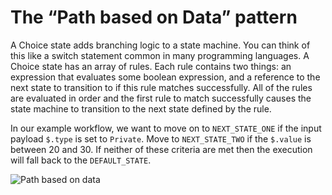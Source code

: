 # The “Path based on Data” pattern
A Choice state adds branching logic to a state machine. You can think of this like a switch statement common in many programming languages. A Choice state has an array of rules. Each rule contains two things: an expression that evaluates some boolean expression, and a reference to the next state to transition to if this rule matches successfully. All of the rules are evaluated in order and the first rule to match successfully causes the state machine to transition to the next state defined by the rule.

In our example workflow, we want to move on to `NEXT_STATE_ONE` if the input payload `$.type` is set to `Private`. Move to `NEXT_STATE_TWO` if the `$.value` is between 20 and 30. If neither of these criteria are met then the execution will fall back to the `DEFAULT_STATE`.

![Path based on data](http://localhost:3000/assets/images/workflows/branch-on-data.png)